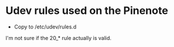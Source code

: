 # Udev rules used on the Pinenote

* Copy to /etc/udev/rules.d

I'm not sure if the 20_* rule actually is valid.
